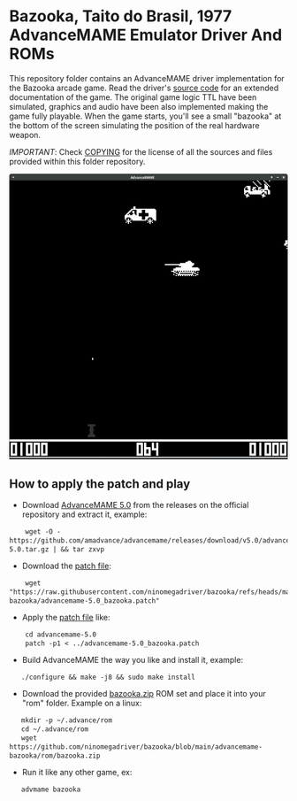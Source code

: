# Bazooka, Taito do Brasil, 1977<br/>AdvanceMAME Emulator Driver And ROMs
  
  This repository folder contains an AdvanceMAME driver implementation for the Bazooka arcade game. Read the driver's [source code](https://github.com/ninomegadriver/bazooka/tree/main/advancemame-bazooka/src) for an extended documentation of the game. The original game logic TTL have been simulated, graphics and audio have been also implemented making the game fully playable. When the game starts, you'll see a small "bazooka" at the bottom of the screen simulating the position of the real hardware weapon.  
  
*IMPORTANT*: Check [COPYING](https://github.com/ninomegadriver/bazooka/blob/main/advancemame-bazooka/COPYING) for the license of all the sources and files provided within this folder repository.
  
![Bazooka Running on AdvanceMAME 5.0](https://raw.githubusercontent.com/ninomegadriver/bazooka/refs/heads/main/advancemame-bazooka/screenshot.png)  
  
## How to apply the patch and play  
  
  - Download [AdvanceMAME 5.0](https://github.com/amadvance/advancemame/releases/download/v5.0/advancemame-5.0.tar.gz) from the releases on the official repository and extract it, example:
```
    wget -O - https://github.com/amadvance/advancemame/releases/download/v5.0/advancemame-5.0.tar.gz | && tar zxvp
```
  - Download the [patch file](https://raw.githubusercontent.com/ninomegadriver/bazooka/refs/heads/main/advancemame-bazooka/advancemame-5.0_bazooka.patch):
```
    wget "https://raw.githubusercontent.com/ninomegadriver/bazooka/refs/heads/main/advancemame-bazooka/advancemame-5.0_bazooka.patch"
```
  - Apply the [patch file](https://raw.githubusercontent.com/ninomegadriver/bazooka/refs/heads/main/advancemame-bazooka/advancemame-5.0_bazooka.patch) like:
```
    cd advancemame-5.0
    patch -p1 < ../advancemame-5.0_bazooka.patch
```
   - Build AdvanceMAME the way you like and install it, example:
```
   ./configure && make -j8 && sudo make install
```
   - Download the provided [bazooka.zip](https://github.com/ninomegadriver/bazooka/blob/main/advancemame-bazooka/rom/bazooka.zip) ROM set and place it into your "rom" folder. Example on a linux:
```
   mkdir -p ~/.advance/rom
   cd ~/.advance/rom
   wget https://github.com/ninomegadriver/bazooka/blob/main/advancemame-bazooka/rom/bazooka.zip
```
   - Run it like any other game, ex:
```
   advmame bazooka
```
